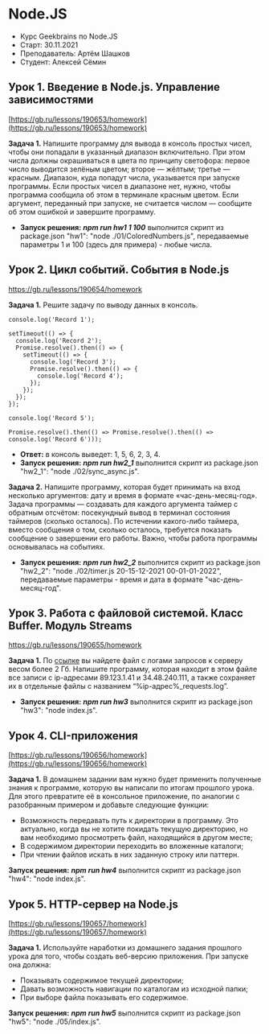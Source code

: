 # Node.JS
- Курс Geekbrains по Node.JS
- Старт: 30.11.2021
- Преподаватель: Артём Шашков
- Студент: Алексей Сёмин

## Урок 1. Введение в Node.js. Управление зависимостями
[https://gb.ru/lessons/190653/homework](https://gb.ru/lessons/190653/homework)

**Задача 1.** Напишите программу для вывода в консоль простых чисел, чтобы они попадали в указанный диапазон включительно. При этом числа должны окрашиваться в цвета по принципу светофора:
первое число выводится зелёным цветом;
второе — жёлтым;
третье — красным.
Диапазон, куда попадут числа, указывается при запуске программы.
Если простых чисел в диапазоне нет, нужно, чтобы программа сообщила об этом в терминале красным цветом.
Если аргумент, переданный при запуске, не считается числом — сообщите об этом ошибкой и завершите программу.
- **Запуск решения:**
_**npm run hw1 1 100**_ выполнится скрипт из package.json "hw1": "node ./01/ColoredNumbers.js", передаваемые параметры 1 и 100 (здесь для примера) - любые числа.

## Урок 2. Цикл событий. События в Node.js
[https://gb.ru/lessons/190654/homework
](https://gb.ru/lessons/190654/homework)

**Задача 1.** Решите задачу по выводу данных в консоль.
```
console.log('Record 1');

setTimeout(() => {
  console.log('Record 2');
  Promise.resolve().then(() => {
    setTimeout(() => {
      сonsole.log('Record 3');
      Promise.resolve().then(() => {
        console.log('Record 4');
      });       
    });
  });       
});

console.log('Record 5');

Promise.resolve().then(() => Promise.resolve().then(() => console.log('Record 6')));
```
- **Ответ:** в консоль выведет: 1, 5, 6, 2, 3, 4.
- **Запуск решения:**
  _**npm run hw2_1**_ выполнится скрипт из package.json "hw2_1": "node ./02/sync_async.js".

**Задача 2.** Напишите программу, которая будет принимать на вход несколько аргументов: дату и время в формате «час-день-месяц-год». Задача программы — создавать для каждого аргумента таймер с обратным отсчётом: посекундный вывод в терминал состояния таймеров (сколько осталось). По истечении какого-либо таймера, вместо сообщения о том, сколько осталось, требуется показать сообщение о завершении его работы. Важно, чтобы работа программы основывалась на событиях.
- **Запуск решения:**
  _**npm run hw2_2**_ выполнится скрипт из package.json "hw2_2": "node ./02/timer.js 20-15-12-2021 00-01-01-2022", передаваемые параметры - время и дата в формате "час-день-месяц-год".

## Урок 3. Работа с файловой системой. Класс Buffer. Модуль Streams
[https://gb.ru/lessons/190655/homework
](https://gb.ru/lessons/190655/homework)

**Задача 1.** По [ссылке](https://drive.google.com/file/d/1A8B0eDEagkO6XlpJAinsk8_9qQTsnVly/view) вы найдете файл с логами запросов к серверу весом более 2 Гб. Напишите программу, которая находит в этом файле все записи с ip-адресами 89.123.1.41 и 34.48.240.111, а также сохраняет их в отдельные файлы с названием “%ip-адрес%_requests.log”.
- **Запуск решения:**
  _**npm run hw3**_ выполнится скрипт из package.json "hw3": "node index.js".

## Урок 4. CLI-приложения
[https://gb.ru/lessons/190656/homework](https://gb.ru/lessons/190656/homework)

**Задача 1.** В домашнем задании вам нужно будет применить полученные знания к программе, которую вы написали по итогам прошлого урока.
Для этого превратите её в консольное приложение, по аналогии с разобранным примером и добавьте следующие функции:
* Возможность передавать путь к директории в программу. Это актуально, когда вы не хотите покидать текущую директорию, но вам необходимо просмотреть файл, находящийся в другом месте;
* В содержимом директории переходить во вложенные каталоги;
* При чтении файлов искать в них заданную строку или паттерн.

**Запуск решения:**
    _**npm run hw4**_ выполнится скрипт из package.json "hw4": "node index.js".

## Урок 5. HTTP-cервер на Node.js
[https://gb.ru/lessons/190657/homework](https://gb.ru/lessons/190657/homework)

**Задача 1.** Используйте наработки из домашнего задания прошлого урока для того, чтобы создать веб-версию приложения. При запуске она должна:
* Показывать содержимое текущей директории;
* Давать возможность навигации по каталогам из исходной папки;
* При выборе файла показывать его содержимое.

**Запуск решения:**
_**npm run hw5**_ выполнится скрипт из package.json "hw5": "node ./05/index.js".
